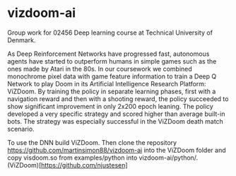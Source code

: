 # vizdoom-ai
Group work for 02456 Deep learning course at Technical University of Denmark.

As Deep Reinforcement Networks have progressed fast, autonomous agents have started to outperform humans in simple games such as the ones made by Atari in the 80s. In our coursework we combined monochrome pixel data with game feature information to train a Deep Q Network to play Doom in its Artificial Intelligence Research Platform: ViZDoom. By training the policy in separate learning phases, first with a navigation reward and then with a shooting reward, the policy succeeded to show significant improvement in only 2x200 epoch leaning. The policy developed a very specific strategy and scored higher than average built-in bots. The strategy was especially successful in the ViZDoom death match scenario.

To use the DNN build ViZDoom. Then clone the repository https://github.com/martinsimon88/vizdoom-ai into the ViZDoom folder and copy visdoom.so from examples/python into vizdoom-ai/python/. (ViZDoom)[https://github.com/njustesen]
